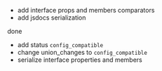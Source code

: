 -   add interface props and members comparators
-   add jsdocs serialization

done

-   add status `config_compatible`
-   change union_changes to `config_compatible`
-   serialize interface properties and members
